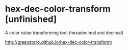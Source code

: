 hex-dec-color-transform [unfinished]
=======================

A color value transforming tool (hexadecimal and decimal)

http://greenzorro.github.io/hex-dec-color-transform/
